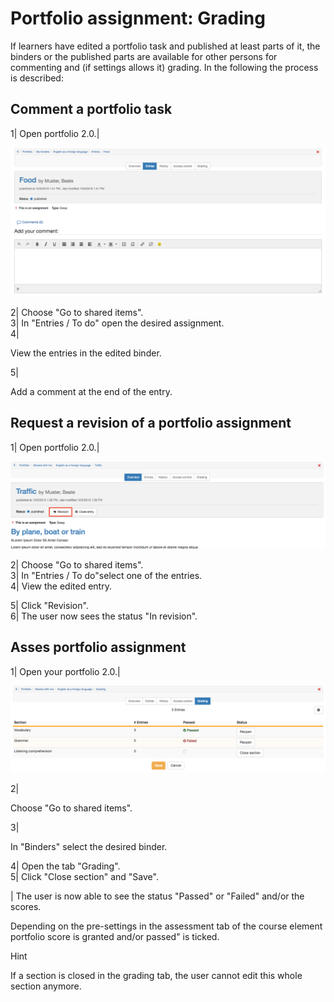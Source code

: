 # Portfolio assignment: Grading

If learners have edited a portfolio task and published at least parts of it,
the binders or the published parts are available for other persons for
commenting and (if settings allows it) grading. In the following the process
is described:

Comment a portfolio task  
---  
1| Open portfolio 2.0.|

![](assets/pf_entry_add_comment_EN.png)  
  
2| Choose "Go to shared items".  
3| In "Entries / To do" open the desired assignment.  
4|

View the entries in the edited binder.  
  
5|

Add a comment at the end of the entry.  
  
Request a revision of a portfolio assignment  
---  
1| Open portfolio 2.0.|

![](assets/pf_assessment_revision_EN.png)  
  
2| Choose "Go to shared items".  
3| In "Entries / To do"select one of the entries.  
4| View the edited entry.  
  
5| Click "Revision".  
6| The user now sees the status "In revision".  
  
  

Asses portfolio assignment  
---  
1| Open your portfolio 2.0.|

  

![](assets/pf_grading_passed_EN.png)  
  
2|

Choose "Go to shared items".  
  
3|

In "Binders" select the desired binder.  
  
4| Open the tab "Grading".  
5| Click "Close section" and "Save".  
  
| The user is now able to see the status "Passed" or "Failed" and/or the
scores.  
  
Depending on the pre-settings in the assessment tab of the course element
portfolio score is granted and/or passed" is ticked.

  

Hint

If a section is closed in the grading tab, the user cannot edit this whole
section anymore.


